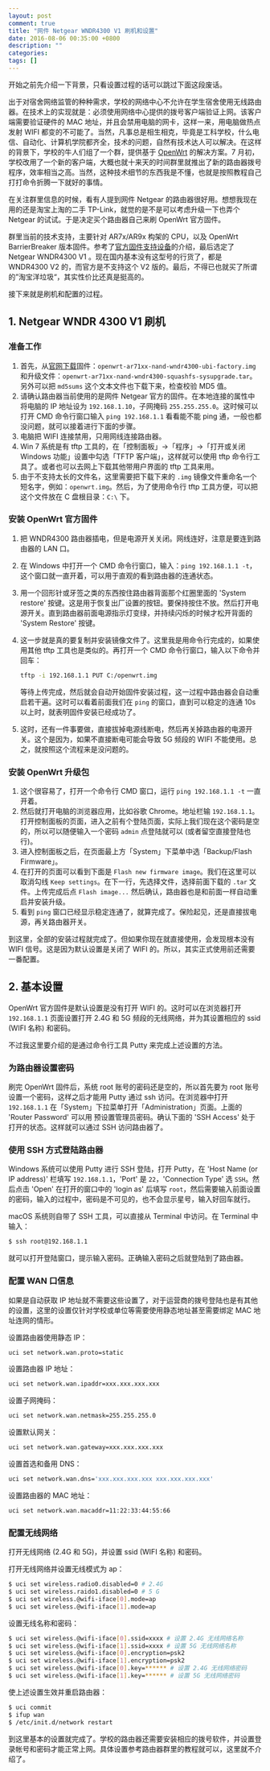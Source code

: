 ```yaml
---
layout: post
comment: true
title: "网件 Netgear WNDR4300 V1 刷机和设置"
date: 2016-08-06 00:35:00 +0800
description: ""
categories: 
tags: []
---
```


开始之前先介绍一下背景，只看设置过程的话可以跳过下面这段废话。

出于对宿舍网络监管的种种需求，学校的网络中心不允许在学生宿舍使用无线路由器。在技术上的实现就是：必须使用网络中心提供的拨号客户端验证上网。该客户端需要验证硬件的 MAC 地址，并且会禁用电脑的网卡，这样一来，用电脑做热点发射 WIFI 都变的不可能了。当然，凡事总是相生相克，毕竟是工科学校，什么电信、自动化、计算机学院都齐全，技术的问题，自然有技术达人可以解决。在这样的背景下，学校的牛人们组了一个群，提供基于 [OpenWrt](https://www.openwrt.org) 的解决方案。7 月初，学校改用了一个新的客户端，大概也就十来天的时间群里就推出了新的路由器拨号程序，效率相当之高。当然，这种技术细节的东西我是不懂，也就是按照教程自己打打命令折腾一下就好的事情。

在关注群里信息的时候，看有人提到网件 Netgear 的路由器很好用。想想我现在用的还是淘宝上淘的二手 TP-Link，就觉的是不是可以考虑升级一下也弄个 Netgear 的试试。于是决定买个路由器自己来刷 OpenWrt 官方固件。

群里当前的技术支持，主要针对 AR7x/AR9x 构架的 CPU，以及 OpenWrt BarrierBreaker 版本固件。参考了[官方固件支持设备](https://wiki.openwrt.org/toh/start)的介绍，最后选定了 Netgear WNDR4300 V1 。现在国内基本没有这型号的行货了，都是 WNDR4300 V2 的，而官方是不支持这个 V2 版的。最后，不得已也就买了所谓的”淘宝洋垃圾“，其实性价比还真是挺高的。

接下来就是刷机和配置的过程。

## 1. Netgear WNDR 4300 V1 刷机

### 准备工作

1. 首先，从[官网下载](https://downloads.openwrt.org/barrier_breaker/14.07/ar71xx/nand/)固件：`openwrt-ar71xx-nand-wndr4300-ubi-factory.img` 和升级文件：`openwrt-ar71xx-nand-wndr4300-squashfs-sysupgrade.tar`。另外可以把 `md5sums` 这个文本文件也下载下来，检查校验 MD5 值。
2. 请确认路由器当前使用的是网件 Netgear 官方的固件。在本地连接的属性中将电脑的 IP 地址设为 `192.168.1.10`，子网掩码 `255.255.255.0`。这时候可以打开 CMD 命令行窗口输入 `ping 192.168.1.1` 看看能不能 ping 通，一般也都没问题，就可以接着进行下面的步骤。
3. 电脑把 WIFI 连接禁用，只用网线连接路由器。
4. Win 7 系统是有 tftp 工具的，在「控制面板」->「程序」->「打开或关闭 Windows 功能」设置中勾选「TFTP 客户端」，这样就可以使用 tftp 命令行工具了。或者也可以去网上下载其他带用户界面的 tftp 工具来用。
5. 由于不支持太长的文件名，这里需要把下载下来的 `.img` 镜像文件重命名一个短名字，例如：`openwrt.img`。然后，为了使用命令行 tftp 工具方便，可以把这个文件放在 C 盘根目录：`C:\` 下。 

### 安装 OpenWrt 官方固件

1. 把 WNDR4300 路由器插电，但是电源开关关闭。网线连好，注意是要连到路由器的 LAN 口。

2. 在 Windows 中打开一个 CMD 命令行窗口，输入：`ping 192.168.1.1 -t`，这个窗口就一直开着，可以用于直观的看到路由器的连通状态。

3. 用一个回形针或牙签之类的东西按住路由器背面那个红圈里面的 'System restore' 按键。这是用于恢复出厂设置的按钮。要保持按住不放。然后打开电源开关。直到路由器前面电源指示灯变绿，并持续闪烁的时候才松开背面的 'System Restore' 按键。

4. 这一步就是真的要复制并安装镜像文件了。这里我是用命令行完成的，如果使用其他 tftp 工具也是类似的。再打开一个 CMD 命令行窗口，输入以下命令并回车：

   ```bash
   tftp -i 192.168.1.1 PUT C:/openwrt.img
   ```

   等待上传完成，然后就会自动开始固件安装过程，这一过程中路由器会自动重启若干遍。这时可以看着前面我们在 `ping` 的窗口，直到可以稳定的连通 10s 以上时，就表明固件安装已经成功了。

5. 这时，还有一件事要做，直接拔掉电源线断电，然后再关掉路由器的电源开关。这个是因为，如果不直接断电可能会导致 5G 频段的 WIFI 不能使用。总之，就按照这个流程来是没问题的。

### 安装 OpenWrt 升级包

1. 这个很容易了，打开一个命令行 CMD 窗口，运行 `ping 192.168.1.1 -t` 一直开着。
2. 然后就打开电脑的浏览器应用，比如谷歌 Chrome。地址栏输 `192.168.1.1`。打开控制面板的页面，进入之前有个登陆页面，实际上我们现在这个密码是空的，所以可以随便输入一个密码 `admin` 点登陆就可以 (或者留空直接登陆也行)。
3. 进入控制面板之后，在页面最上方「System」下菜单中选「Backup/Flash Firmware」。
4. 在打开的页面可以看到下面是 `Flash new firmware image`。我们在这里可以取消勾线 `Keep settings`。在下一行，先选择文件，选择前面下载的 `.tar` 文件。上传完成后点 `Flash image...` 然后确认，路由器也是和前面一样自动重启并安装升级。
5. 看到 `ping` 窗口已经显示稳定连通了，就算完成了。保险起见，还是直接拔电源，再关路由器开关。

到这里，全部的安装过程就完成了。但如果你现在就直接使用，会发现根本没有 WIFI 信号。这是因为默认设置是关闭了 WIFI 的。所以，其实正式使用前还需要一番配置。

## 2. 基本设置

OpenWrt 官方固件是默认设置是没有打开 WIFI 的。这时可以在浏览器打开 `192.168.1.1` 页面设置打开 2.4G 和 5G 频段的无线网络，并为其设置相应的 ssid (WIFI 名称) 和密码。

不过我这里要介绍的是通过命令行工具 Putty 来完成上述设置的方法。

### 为路由器设置密码

刷完 OpenWrt 固件后，系统 root 账号的密码还是空的，所以首先要为 root 账号设置一个密码，这样之后才能用 Putty 通过 ssh 访问。在浏览器中打开 `192.168.1.1` 在「System」下拉菜单打开「Administration」页面。上面的 'Router Password' 可以用 预设置管理员密码。确认下面的 'SSH Access' 处于打开的状态。这样就可以通过 SSH 访问路由器了。

### 使用 SSH 方式登陆路由器

Windows 系统可以使用 Putty 进行 SSH 登陆，打开 Putty，在 'Host Name (or IP address)' 栏填写 `192.168.1.1`，'Port' 是 `22`，'Connection Type' 选 `SSH`。然后点击 'Open' 在打开的窗口中的 'login as' 后填写 `root`，然后需要输入前面设置的密码，输入的过程中，密码是不可见的，也不会显示星号，输入好回车就行。

macOS 系统则自带了 SSH 工具，可以直接从 Terminal 中访问。在 Terminal 中输入：

```bash
$ ssh root@192.168.1.1
```

就可以打开登陆窗口，提示输入密码。正确输入密码之后就登陆到了路由器。

### 配置 WAN 口信息

如果是自动获取 IP 地址就不需要这些设置了，对于运营商的拨号登陆也是有其他的设置，这里的设置仅针对学校或单位等需要使用静态地址甚至需要绑定 MAC 地址连网的情形。

设置路由器使用静态 IP：

```bash
uci set network.wan.proto=static
```

设置路由器 IP 地址：

```bash
uci set network.wan.ipaddr=xxx.xxx.xxx.xxx
```

设置子网掩码：

```bash
uci set network.wan.netmask=255.255.255.0
```

设置默认网关：

```bash
uci set network.wan.gateway=xxx.xxx.xxx.xxx
```

设置首选和备用 DNS：

```bash
uci set network.wan.dns='xxx.xxx.xxx.xxx xxx.xxx.xxx.xxx'
```

设置路由器的 MAC 地址：

```bash
uci set network.wan.macaddr=11:22:33:44:55:66
```

### 配置无线网络

打开无线网络 (2.4G 和 5G)，并设置 ssid (WIFI 名称) 和密码。

打开无线网络并设置无线模式为 ap：

```bash
$ uci set wireless.radio0.disabled=0 # 2.4G
$ uci set wireless.raido1.disabled=0 # 5 G
$ uci set wireless.@wifi-iface[0].mode=ap
$ uci set wireless.@wifi-iface[1].mode=ap
```

设置无线名称和密码：

```bash
$ uci set wireless.@wifi-iface[0].ssid=xxxx # 设置 2.4G 无线网络名称
$ uci set wireless.@wifi-iface[1].ssid=xxxx # 设置 5G 无线网络名称
$ uci set wireless.@wifi-iface[0].encryption=psk2
$ uci set wireless.@wifi-iface[1].encryption=psk2
$ uci set wireless.@wifi-iface[0].key=****** # 设置 2.4G 无线网络密码
$ uci set wireless.@wifi-iface[1].key=****** # 设置 5G 无线网络密码
```

使上述设置生效并重启路由器：

```bash
$ uci commit
$ ifup wan
$ /etc/init.d/network restart
```

到这里基本的设置就完成了。学校的路由器还需要安装相应的拨号软件，并设置登录帐号和密码才能正常上网。具体设置参考路由器群里的教程就可以，这里就不介绍了。
